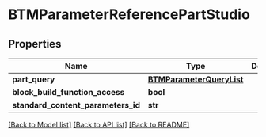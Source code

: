 # BTMParameterReferencePartStudio

## Properties
Name | Type | Description | Notes
------------ | ------------- | ------------- | -------------
**part_query** | [**BTMParameterQueryList**](BTMParameterQueryList.md) |  | [optional] 
**block_build_function_access** | **bool** |  | [optional] 
**standard_content_parameters_id** | **str** |  | [optional] 

[[Back to Model list]](../README.md#documentation-for-models) [[Back to API list]](../README.md#documentation-for-api-endpoints) [[Back to README]](../README.md)



